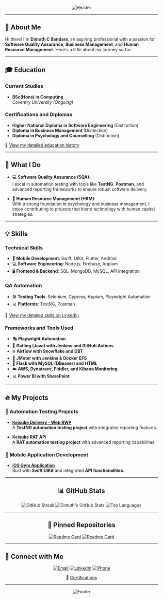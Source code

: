 <div align="center">

![Header](https://capsule-render.vercel.app/api?type=waving&color=gradient&height=200&section=header&text=Dimuth%20C.%20Bandara&fontSize=50&fontAlign=50&fontAlignY=30&desc=QA%20%7C%20Business%20%7C%20HRM&descSize=20&descAlign=70&descAlignY=50)

</div>

---

## 🌟 **About Me**

Hi there! I'm **Dimuth C Bandara**, an aspiring professional with a passion for **Software Quality Assurance**, **Business Management**, and **Human Resource Management**. Here's a little about my journey so far:

---

## 🎓 **Education**

### **Current Studies**
- **BSc(Hons) in Computing**  
  _Coventry University (Ongoing)_  

### **Certifications and Diplomas**
- **Higher National Diploma in Software Engineering** (Distinction)  
- **Diploma in Business Management** (Distinction)  
- **Diploma in Psychology and Counselling** (Distinction)  

🔗 [View my detailed education history](https://www.linkedin.com/in/dimuth-c-bandara-510015266/details/education/)  

---

## 💼 **What I Do**

- 💻 **Software Quality Assurance (SQA)**:  
  I excel in automation testing with tools like **TestNG**, **Postman**, and advanced reporting frameworks to ensure robust software delivery.

- 🤝 **Human Resource Management (HRM)**:  
  With a strong foundation in psychology and business management, I enjoy contributing to projects that blend technology with human capital strategies.

---

## 💡 **Skills**
### **Technical Skills**
- 📱 **Mobile Development**: Swift, UIKit, Flutter, Android  
- 💻 **Software Engineering**: Node.js, Firebase, Appium  
- 🖥️ **Frontend & Backend**: SQL, MongoDB, MySQL, API integration  

### **QA Automation**
- 🛠️ **Testing Tools**: Selenium, Cypress, Appium, Playwright Automation  
- 📊 **Platforms**: TestNG, Postman  

🔗 [View my detailed skills on LinkedIn](https://www.linkedin.com/in/dimuth-c-bandara-510015266/details/skills/)  

### **Frameworks and Tools Used**
- 🎭 **Playwright Automation**  
- 🚀 **Gatling (Java) with Jenkins and GitHub Actions**  
- ❄️ **Airflow with Snowflake and DBT**  
- 🧪 **JMeter with Jenkins & Docker EFS**  
- 🐍 **Flask with MySQL (DBeaver) and HTML**  
- ☁️ **AWS, Dynatrace, Fiddler, and Kibana Monitoring**  
- 📊 **Power BI with SharePoint**

---

## 🔥 **My Projects**

### 🚀 **Automation Testing Projects**
- **[Keisuke Delivery - Web RWP](https://github.com/dimuthcbandara97/KeisukeDelivery_WEB_RWP)**  
  A **TestNG automation testing project** with integrated reporting features.

- **[Keisuke RAT API](https://github.com/dimuthcbandara97/RWP_Keisuke_RAT_API)**  
  A **RAT automation testing project** with advanced reporting capabilities.

### 📱 **Mobile Application Development**
- **[iOS Gym Application](https://github.com/dimuthcbandara97/TestingDashboard)**  
  Built with **Swift UIKit** and integrated **API functionalities**.

---

<div align="center">

## 📊 **GitHub Stats**

![GitHub Streak](https://github-readme-streak-stats.herokuapp.com?user=dimuthcbandara97&theme=radical&hide_border=true&fire=FF2E2E)
![Dimuth's GitHub Stats](https://github-readme-stats.vercel.app/api?username=dimuthcbandara97&show_icons=true&theme=radical&hide_border=true)
![Top Languages](https://github-readme-stats.vercel.app/api/top-langs/?username=dimuthcbandara97&layout=compact&theme=radical&hide_border=true)

---

## 📂 **Pinned Repositories**

[![Readme Card](https://github-readme-stats.vercel.app/api/pin/?username=dimuthcbandara97&repo=KeisukeDelivery_WEB_RWP&theme=radical)](https://github.com/dimuthcbandara97/KeisukeDelivery_WEB_RWP)
[![Readme Card](https://github-readme-stats.vercel.app/api/pin/?username=dimuthcbandara97&repo=RWP_Keisuke_RAT_API&theme=radical)](https://github.com/dimuthcbandara97/RWP_Keisuke_RAT_API)

</div>

---

## 🤝 **Connect with Me**

<div align="center">

[![Email](https://img.shields.io/badge/Email-dimuthcbandara97@gmail.com-D14836?style=for-the-badge&logo=gmail&logoColor=white)](mailto:dimuthcbandara97@gmail.com)
[![LinkedIn](https://img.shields.io/badge/LinkedIn-Connect-blue?style=for-the-badge&logo=linkedin)](https://www.linkedin.com/in/dimuth-c-bandara-510015266)
[![Phone](https://img.shields.io/badge/Phone-%2B94771112783-brightgreen?style=for-the-badge&logo=phone&logoColor=white)](tel:+94771112783)

🔗 [Certifications](https://www.linkedin.com/in/dimuth-c-bandara-510015266/details/certifications/)  

</div>

---

<div align="center">

![Footer](https://capsule-render.vercel.app/api?type=waving&color=gradient&height=100&section=footer)

</div>
